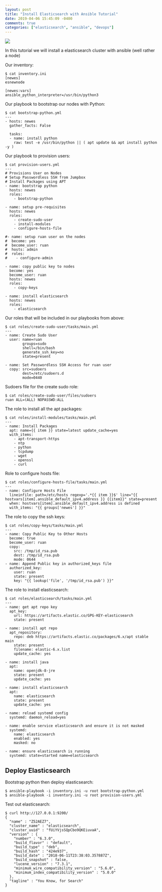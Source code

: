```yaml
---
layout: post
title: "Install Elasticsearch with Ansible Tutorial"
date: 2019-04-06 15:45:09 -0400
comments: true
categories: ["elasticsearch", "ansible", "devops"]
---
```


![](https://user-images.githubusercontent.com/567298/55700285-f3cdda00-59ce-11e9-9c00-a05b9d469e23.png)

In this tutorial we will install a elasticsearch cluster with ansible (well rather a node)

Our inventory:

```
$ cat inventory.ini
[newes]
esnewnode

[newes:vars]
ansible_python_interpreter=/usr/bin/python3
```

Our playbook to bootstrap our nodes with Python:

```
$ cat bootstrap-python.yml
---
- hosts: newes
  gather_facts: False

  tasks:
  - name: install python
    raw: test -e /usr/bin/python || ( apt update && apt install python -y )
```

Our playbook to provision users:

```
$ cat provision-users.yml
---
# Provisions User on Nodes
# Setup Passwordless SSH from Jumpbox
# Install Packages using APT
- name: bootstrap python
  hosts: newes
  roles:
    - bootstrap-python

- name: setup pre-requisites
  hosts: newes
  roles:
    - create-sudo-user
    - install-modules
    - configure-hosts-file

#- name: setup ruan user on the nodes
#  become: yes
#  become_user: ruan
#  hosts: admin
#  roles:
#    - configure-admin

- name: copy public key to nodes
  become: yes
  become_user: ruan
  hosts: newes
  roles:
    - copy-keys

- name: install elasticsearch
  hosts: newes
  roles:
    - elasticsearch
```

Our roles that will be included in our playbooks from above:

```
$ cat roles/create-sudo-user/tasks/main.yml
---
- name: Create Sudo User
  user: name=ruan
        groups=sudo
        shell=/bin/bash
        generate_ssh_key=no
        state=present

- name: Set Passwordless SSH Access for ruan user
  copy: src=sudoers
        dest=/etc/sudoers.d
        mode=0440
```

Sudoers file for the create sudo role:

```
$ cat roles/create-sudo-user/files/sudoers
ruan ALL=(ALL) NOPASSWD:ALL
```

The role to install all the apt packages:

```
$ cat roles/install-modules/tasks/main.yml
---
- name: Install Packages
  apt: name={{ item }} state=latest update_cache=yes
  with_items:
    - apt-transport-https
    - ntp
    - python
    - tcpdump
    - wget
    - openssl
    - curl
```

Role to configure hosts file:

```
$ cat roles/configure-hosts-file/tasks/main.yml
---
- name: Configure Hosts File
  lineinfile: path=/etc/hosts regexp='.*{{ item }}$' line="{{ hostvars[item].ansible_default_ipv4.address }} {{item}}" state=present
  when: hostvars[item].ansible_default_ipv4.address is defined
  with_items: "{{ groups['newes'] }}"
```

The role to copy the ssh keys:

```
$ cat roles/copy-keys/tasks/main.yml
---
- name: Copy Public Key to Other Hosts
  become: true
  become_user: ruan
  copy:
    src: /tmp/id_rsa.pub
    dest: /tmp/id_rsa.pub
    mode: 0644
- name: Append Public key in authorized_keys file
  authorized_key:
    user: ruan
    state: present
    key: "{{ lookup('file', '/tmp/id_rsa.pub') }}"
```

The role to install elasticsearch:

```
$ cat roles/elasticsearch/tasks/main.yml
---
- name: get apt repo key
  apt_key:
    url: https://artifacts.elastic.co/GPG-KEY-elasticsearch
    state: present

- name: install apt repo
  apt_repository:
    repo: deb https://artifacts.elastic.co/packages/6.x/apt stable main
    state: present
    filename: elastic-6.x.list
    update_cache: yes

- name: install java
  apt:
    name: openjdk-8-jre
    state: present
    update_cache: yes

- name: install elasticsearch
  apt:
    name: elasticsearch
    state: present
    update_cache: yes

- name: reload systemd config
  systemd: daemon_reload=yes

- name: enable service elasticsearch and ensure it is not masked
  systemd:
    name: elasticsearch
    enabled: yes
    masked: no

- name: ensure elasticsearch is running
  systemd: state=started name=elasticsearch
```

## Deploy Elasticsearch

Bootstrap python then deploy elasticsearch:

```
$ ansible-playbook -i inventory.ini -u root bootstrap-python.yml
$ ansible-playbook -i inventory.ini -u root provision-users.yml
```

Test out elasticsearch:

```
$ curl http://127.0.0.1:9200/
{
  "name" : "Z52AEZ7",
  "cluster_name" : "elasticsearch",
  "cluster_uuid" : "fUiYVjsSQpCbo9QKEiuvaA",
  "version" : {
    "number" : "6.3.0",
    "build_flavor" : "default",
    "build_type" : "deb",
    "build_hash" : "424e937",
    "build_date" : "2018-06-11T23:38:03.357887Z",
    "build_snapshot" : false,
    "lucene_version" : "7.3.1",
    "minimum_wire_compatibility_version" : "5.6.0",
    "minimum_index_compatibility_version" : "5.0.0"
  },
  "tagline" : "You Know, for Search"
}
```
